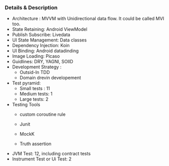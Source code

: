 
### Details & Description 
 - Architecture : MVVM with Unidirectional data flow. It could be called MVI too.
 - State Retaining: Android ViewModel
 - Publish Subscribe: Livedata
 - UI State Management: Data classes
 - Dependency Injection: Koin
 - UI Binding: Android datadinding
 - Image Loading: Picaso
 - Guidlines: DRY, YAGNI, SOlID
 - Development Strategy : 
     - Outsid-In TDD
     - Domain drevin developement
 - Test pyramid:
     - Small tests : 11
     - Medium tests: 1
     - Large tests: 2
 - Testing Tools
     - custom coroutine rule
     - Junit

     - MockK
     - Truth assertion
 - JVM Test: 12, including contract tests
 - Instrument Test or Ui Test: 2
